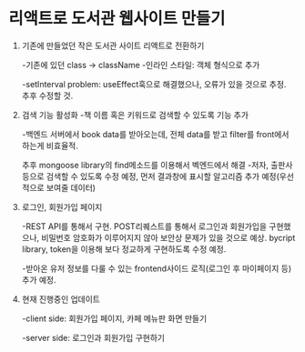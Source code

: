 # 리액트로 도서관 웹사이트 만들기

1. 기존에 만들었던 작은 도서관 사이트 리액트로 전환하기 

   -기존에 있던 class -> className -인라인 스타일: 객체 형식으로 추가
   
   -setInterval problem: useEffect훅으로 해결했으나, 오류가 있을 것으로 추정. 추후 수정할 것.
   

2. 검색 기능 활성화 -책 이름 혹은 키워드로 검색할 수 있도록 기능 추가 

   -백엔드 서버에서 book data를 받아오는데, 전체 data를 받고 filter를 front에서 하는게 비효율적.
   
    추후 mongoose library의 find메소드를 이용해서 벡엔드에서 해결 -저자, 출판사 등으로 검색할 수 있도록 수정 예정, 먼저 결과창에 표시할 알고리즘 추가 예정(우선적으로 보여줄 데이터)


3. 로그인, 회원가입 페이지

   -REST API를 통해서 구현. POST리퀘스트를 통해서 로그인과 회원가입을 구현했으나, 비밀번호 암호화가 이루어지지 않아 보안상
    문제가 있을 것으로 예상. bycript library, token을 이용해 보다 정교하게 구현하도록 수정 예정. 
    
   -받아온 유저 정보를 다룰 수 있는 frontend사이드 로직(로그인 후 마이페이지 등) 추가 예정.


4. 현재 진행중인 업데이트

   -client side: 회원가입 페이지, 카페 메뉴판 화면 만들기
   
   -server side: 로그인과 회원가입 구현하기
